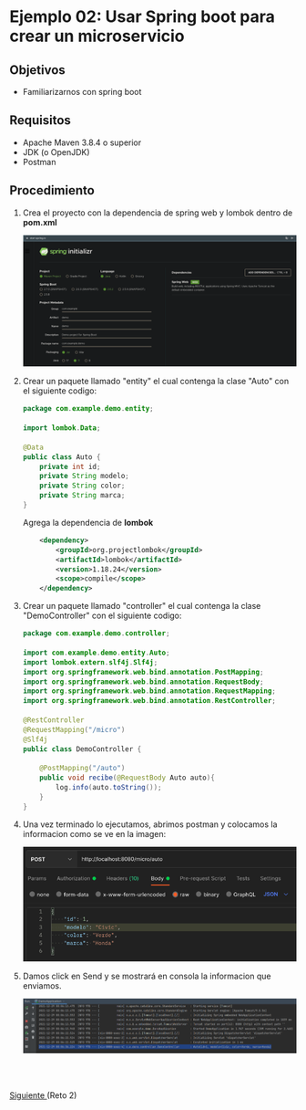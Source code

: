 # Ejemplo 02: Usar Spring boot para crear un microservicio

## Objetivos
* Familiarizarnos con spring boot

## Requisitos
- Apache Maven 3.8.4 o superior
- JDK (o OpenJDK)
- Postman

## Procedimiento

1. Crea el proyecto con la dependencia de spring web y lombok dentro de **pom.xml**

    ![Postman](img/img_01.png)

2. Crear un paquete llamado "entity" el cual contenga la clase "Auto" con el siguiente codigo:

    ```java
    package com.example.demo.entity;

    import lombok.Data;

    @Data
    public class Auto {
        private int id;
        private String modelo;
        private String color;
        private String marca;
    }
    ```

    Agrega la dependencia de **lombok**

    ```xml
        <dependency>
            <groupId>org.projectlombok</groupId>
            <artifactId>lombok</artifactId>
            <version>1.18.24</version>
            <scope>compile</scope>
        </dependency>
    ```

3. Crear un paquete llamado "controller" el cual contenga la clase "DemoController" con el siguiente codigo:

    ```java
    package com.example.demo.controller;

    import com.example.demo.entity.Auto;
    import lombok.extern.slf4j.Slf4j;
    import org.springframework.web.bind.annotation.PostMapping;
    import org.springframework.web.bind.annotation.RequestBody;
    import org.springframework.web.bind.annotation.RequestMapping;
    import org.springframework.web.bind.annotation.RestController;

    @RestController
    @RequestMapping("/micro")
    @Slf4j
    public class DemoController {

        @PostMapping("/auto")
        public void recibe(@RequestBody Auto auto){
            log.info(auto.toString());
        }
    }
    ```

4. Una vez terminado lo ejecutamos, abrimos postman y colocamos la informacion como se ve en la imagen:

    ![Postman](img/img_02.png)


5. Damos click en Send y se mostrará en consola la informacion que enviamos.

    ![Terminal](img/img_03.png)


<br/>
<br/>

[Siguiente ](../Reto-02/Readme.md)(Reto 2)
